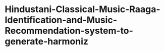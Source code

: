 # Hindustani-Classical-Music-Raaga-Identification-and-Music-Recommendation-system-to-generate-harmoniz
